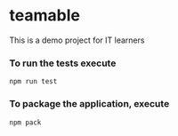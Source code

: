# teamable
This is a demo project for IT learners

### To run the tests execute

    npm run test

### To package the application, execute

    npm pack